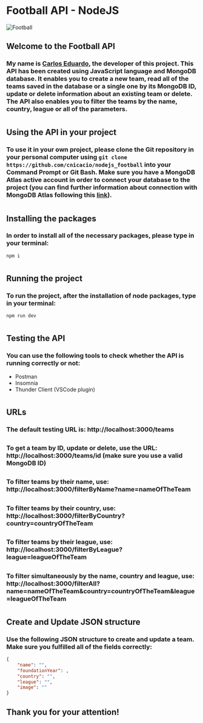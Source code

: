 # Football API - NodeJS

![Football](https://www.worcester.gov.uk/images/easyblog_shared/2019/Football---carousel.jpg)

## Welcome to the Football API

### My name is [Carlos Eduardo](https://www.linkedin.com/in/cnicacio/), the developer of this project. This API has been created using JavaScript language and MongoDB database. It enables you to create a new team, read all of the teams saved in the database or a single one by its MongoDB ID, update or delete information about an existing team or delete. The API also enables you to filter the teams by the name, country, league or all of the parameters.

#
## Using the API in your project

### To use it in your own project, please clone the Git repository in your personal computer using `git clone https://github.com/cnicacio/nodejs_football` into your Command Prompt or Git Bash. Make sure you have a MongoDB Atlas active account in order to connect your database to the project (you can find further information about connection with MongoDB Atlas following this [link](https://docs.mongodb.com/guides/server/drivers/)).

#
## Installing the packages

### In order to install all of the necessary packages, please type in your terminal:
```bash
npm i
```

#

## Running the project

### To run the project, after the installation of node packages, type in your terminal:
```bash
npm run dev
```

#

## Testing the API

### You can use the following tools to check whether the API is running correctly or not:

* Postman
* Insomnia
* Thunder Client (VSCode plugin)

#

## URLs

### The default testing URL is: http://localhost:3000/teams
##
### To get a team by ID, update or delete, use the URL: http://localhost:3000/teams/id (make sure you use a valid MongoDB ID)
##
### To filter teams by their name, use: http://localhost:3000/filterByName?name=nameOfTheTeam
##
### To filter teams by their country, use: http://localhost:3000/filterByCountry?country=countryOfTheTeam
##
### To filter teams by their league, use: http://localhost:3000/filterByLeague?league=leagueOfTheTeam
##
### To filter simultaneously by the name, country and league, use: http://localhost:3000/filterAll?name=nameOfTheTeam&country=countryOfTheTeam&league=leagueOfTheTeam

#

## Create and Update JSON structure

### Use the following JSON structure to create and update a team. Make sure you fulfilled all of the fields correctly:

```json
{
    "name": "",
    "foundationYear": ,
    "country": "",
    "league": "",
    "image": ""
}
```

## Thank you for your attention!